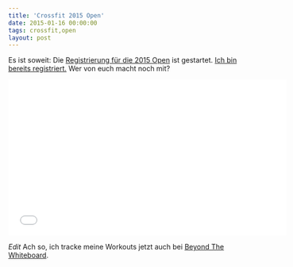 ```yaml
---
title: 'Crossfit 2015 Open'
date: 2015-01-16 00:00:00 
tags: crossfit,open
layout: post
---
```

Es ist soweit: Die [Registrierung für die 2015 Open][0] ist gestartet. [Ich bin bereits registriert.][1] Wer von euch macht noch mit?

<iframe width="560" height="315" src="//www.youtube-nocookie.com/embed/MVW8Pz-rgmw" frameborder="0" allowfullscreen></iframe>

*Edit* Ach so, ich tracke meine Workouts jetzt auch bei [Beyond The Whiteboard][2].


[0]: http://games.crossfit.com/announcements/2015-open-registration-live
[1]: http://games.crossfit.com/athlete/349338
[2]: https://beyondthewhiteboard.com/members/147555/

